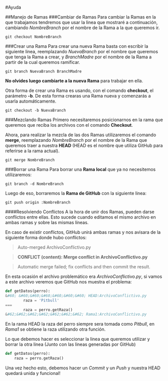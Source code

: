 #Ayuda

##Manejo de Ramas
###Cambiar de Ramas
Para cambiar la Ramas en la que trabajamos tendremos que usar la linea que mostraré a continuación, cambiando *NombreBranch* por el nombre de la Rama a la que queremos ir.
```
git checkout NombreBranch
```
###Crear una Rama
Para crear una nueva Rama basta con escribir la siguiente linea, reemplazando *NuevaBranch* por el nombre que queremos que tenga la Rama a crear, y *BranchMadre* por el nombre de la Rama a partir de la cual queremos ramificar.
```
git branch NuevaBranch BranchMadre
```
**No olvides luego cambiarte a la nueva Rama** para trabajar en ella.

Otra forma de crear una Rama es usando, con el comando **checkout**, el parámetro **-b**. De esta forma crearas una Rama nueva y comenzarás a usarla automáticamente.
```
git checkout -b NuevaBranch
```
###Mezclando Ramas
Primero necesitaremos posicionarnos en la rama que queremos que reciba los archivos con el comando **Checkout**.

Ahora, para realizar la mezcla de las dos Ramas utilizaremos el comando **merge**, reemplazando *NombreBranch* por el nombre de la Rama que queremos traer a nuestra **HEAD** (HEAD es el nombre que utiliza GitHub para referirse a la rama actual).
```
git merge NombreBranch
```
###Borrar una Rama
Para borrar una **Rama local** que ya no necesitemos utilizaremos:
```
git branch -d NombreBranch
```
Luego de eso, borraremos la **Rama de GitHub** con la siguiente linea:
```
git push origin :NombreBranch
```
####Resolviendo Conflictos
A la hora de unir dos Ramas, pueden darse conflictos entre ellas. Esto sucede cuando editamos el mismo archivo en ambas ramas y sobre las mismas líneas.

En caso de existir conflictos, GitHub unirá ambas ramas y nos avisara de la siguiente forma donde hubo conflictos:

>Auto-merged ArchivoConflictivo.py

>**CONFLICT (content): Merge conflict in ArchivoConflictivo.py**

>Automatic merge failed; fix conflicts and then commit the result.

En esta ocasión el archivo problemático era *ArchivoConflictivo.py*, si vamos a este archivo veremos que GitHub nos muestra el problema:

```python
def getDatos(perro):
&#60; &#60;&#60;&#60;&#60;&#60;&#60; HEAD:ArchivoConflictivo.py
        raza = 'Pitbull'
===
        raza = perro.getRaza()
&#62;&#62;&#62;&#62;&#62;&#62;&#62; Rama1:ArchivoConflictivo.py
```
En la rama HEAD la raza del perro siempre sera tomada como *Pitbull*, en *Rama1* se obtiene la raza utilizando otra función.

Lo que debemos hacer es seleccionar la linea que queremos utilizar y borrar la otra linea (Junto con las lineas generadas por GitHub)
```python
def getDatos(perro):
	raza = perro.getRaza()
```
Una vez hecho esto, debemos hacer un *Commit* y un *Push* y nuestra HEAD quedará unida y funcional!
